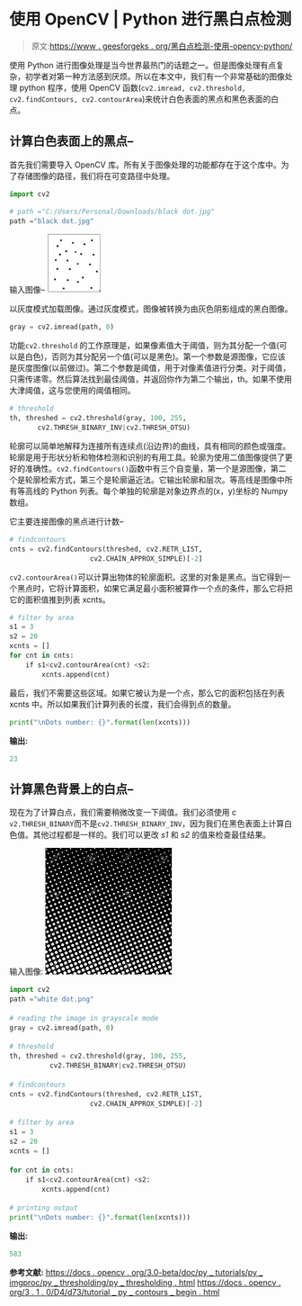 # 使用 OpenCV | Python 进行黑白点检测

> 原文:[https://www . geesforgeks . org/黑白点检测-使用-opencv-python/](https://www.geeksforgeeks.org/white-and-black-dot-detection-using-opencv-python/)

使用 Python 进行图像处理是当今世界最热门的话题之一。但是图像处理有点复杂，初学者对第一种方法感到厌烦。所以在本文中，我们有一个非常基础的图像处理 python 程序，使用 OpenCV 函数(`cv2.imread, cv2.threshold, cv2.findContours, cv2.contourArea`)来统计白色表面的黑点和黑色表面的白点。

## 计算白色表面上的黑点–

首先我们需要导入 OpenCV 库。所有关于图像处理的功能都存在于这个库中。为了存储图像的路径，我们将在可变路径中处理。

```py
import cv2
```

```py
# path ="C:/Users/Personal/Downloads/black dot.jpg"
path ="black dot.jpg"
```

输入图像–
![](img/481d14bd11eabf66f1d0d50f2c48fa80.png)

以灰度模式加载图像。通过灰度模式，图像被转换为由灰色阴影组成的黑白图像。

```py
gray = cv2.imread(path, 0)
```

功能`cv2.threshold` 的工作原理是，如果像素值大于阈值，则为其分配一个值(可以是白色)，否则为其分配另一个值(可以是黑色)。第一个参数是源图像，它应该是灰度图像(以前做过)。第二个参数是阈值，用于对像素值进行分类。对于阈值，只需传递零。然后算法找到最佳阈值，并返回你作为第二个输出，th。如果不使用大津阈值，这与您使用的阈值相同。

```py
# threshold
th, threshed = cv2.threshold(gray, 100, 255,
       cv2.THRESH_BINARY_INV|cv2.THRESH_OTSU)
```

轮廓可以简单地解释为连接所有连续点(沿边界)的曲线，具有相同的颜色或强度。轮廓是用于形状分析和物体检测和识别的有用工具。轮廓为使用二值图像提供了更好的准确性。`cv2.findContours()`函数中有三个自变量，第一个是源图像，第二个是轮廓检索方式，第三个是轮廓逼近法。它输出轮廓和层次。等高线是图像中所有等高线的 Python 列表。每个单独的轮廓是对象边界点的(x，y)坐标的 Numpy 数组。

它主要连接图像的黑点进行计数–

```py
# findcontours
cnts = cv2.findContours(threshed, cv2.RETR_LIST,
                    cv2.CHAIN_APPROX_SIMPLE)[-2]
```

`cv2.contourArea()`可以计算出物体的轮廓面积。这里的对象是黑点。当它得到一个黑点时，它将计算面积，如果它满足最小面积被算作一个点的条件，那么它将把它的面积值推到列表 xcnts。

```py
# filter by area
s1 = 3
s2 = 20
xcnts = []
for cnt in cnts:
    if s1<cv2.contourArea(cnt) <s2:
        xcnts.append(cnt)
```

最后，我们不需要这些区域。如果它被认为是一个点，那么它的面积包括在列表 xcnts 中。所以如果我们计算列表的长度，我们会得到点的数量。

```py
print("\nDots number: {}".format(len(xcnts)))
```

**输出:**

```py
23
```

## 计算黑色背景上的白点–

现在为了计算白点，我们需要稍微改变一下阈值。我们必须使用 c `v2.THRESH_BINARY`而不是`cv2.THRESH_BINARY_INV`，因为我们在黑色表面上计算白色值。其他过程都是一样的。我们可以更改 *s1* 和 *s2* 的值来检查最佳结果。

输入图像:
![](img/c0606662589266914c63524127bfbd6b.png)

```py
import cv2
path ="white dot.png"

# reading the image in grayscale mode
gray = cv2.imread(path, 0)

# threshold
th, threshed = cv2.threshold(gray, 100, 255, 
          cv2.THRESH_BINARY|cv2.THRESH_OTSU)

# findcontours
cnts = cv2.findContours(threshed, cv2.RETR_LIST, 
                    cv2.CHAIN_APPROX_SIMPLE)[-2]

# filter by area
s1 = 3
s2 = 20
xcnts = []

for cnt in cnts:
    if s1<cv2.contourArea(cnt) <s2:
        xcnts.append(cnt)

# printing output
print("\nDots number: {}".format(len(xcnts)))
```

**输出:**

```py
583
```

**参考文献:**
[https://docs . opencv . org/3.0-beta/doc/py _ tutorials/py _ imgproc/py _ thresholding/py _ thresholding . html](https://docs.opencv.org/3.0-beta/doc/py_tutorials/py_imgproc/py_thresholding/py_thresholding.html)
[https://docs . opencv . org/3 . 1 . 0/D4/d73/tutorial _ py _ contours _ begin . html](https://docs.opencv.org/3.1.0/d4/d73/tutorial_py_contours_begin.html)